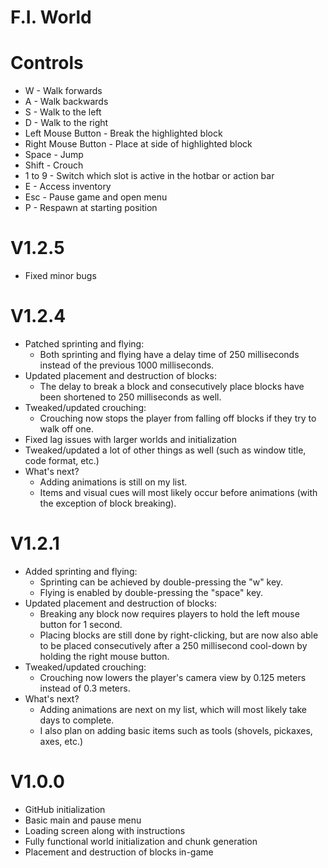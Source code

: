 # F.I. World
# Controls
* W - Walk forwards
* A - Walk backwards
* S - Walk to the left
* D - Walk to the right
* Left Mouse Button - Break the highlighted block
* Right Mouse Button - Place at side of highlighted block
* Space - Jump
* Shift - Crouch
* 1 to 9 - Switch which slot is active in the hotbar or action bar
* E - Access inventory
* Esc - Pause game and open menu
* P - Respawn at starting position
# V1.2.5
* Fixed minor bugs
# V1.2.4
* Patched sprinting and flying:
    * Both sprinting and flying have a delay time of 250 milliseconds instead of the previous 1000 milliseconds.
* Updated placement and destruction of blocks:
    * The delay to break a block and consecutively place blocks have been shortened to 250 milliseconds as well.
* Tweaked/updated crouching:
    * Crouching now stops the player from falling off blocks if they try to walk off one.
* Fixed lag issues with larger worlds and initialization
* Tweaked/updated a lot of other things as well (such as window title, code format, etc.)
* What's next?
    * Adding animations is still on my list.
    * Items and visual cues will most likely occur before animations (with the exception of block breaking).
# V1.2.1
* Added sprinting and flying:
    * Sprinting can be achieved by double-pressing the "w" key.
    * Flying is enabled by double-pressing the "space" key.
* Updated placement and destruction of blocks:
    * Breaking any block now requires players to hold the left mouse button for 1 second.
    * Placing blocks are still done by right-clicking, but are now also able to be placed consecutively after a 250
    millisecond cool-down by holding the right mouse button.
* Tweaked/updated crouching:
    * Crouching now lowers the player's camera view by 0.125 meters instead of 0.3 meters.
* What's next?
    * Adding animations are next on my list, which will most likely take days to complete.
    * I also plan on adding basic items such as tools (shovels, pickaxes, axes, etc.)
# V1.0.0
* GitHub initialization
* Basic main and pause menu
* Loading screen along with instructions
* Fully functional world initialization and chunk generation
* Placement and destruction of blocks in-game
